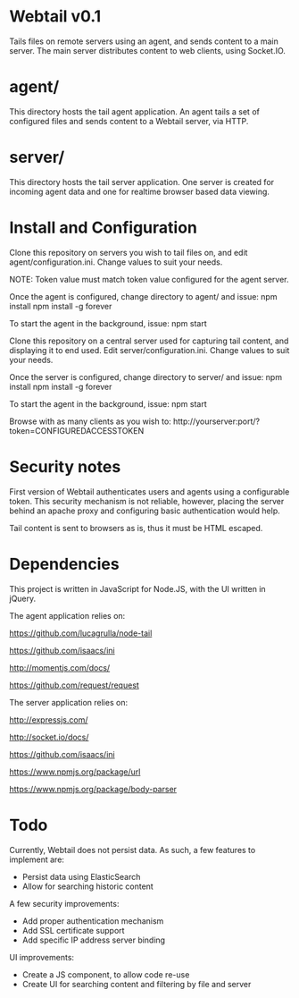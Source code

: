 Webtail v0.1
============

Tails files on remote servers using an agent, and sends content to a main server.
The main server distributes content to web clients, using Socket.IO.

agent/
======

This directory hosts the tail agent application. 
An agent tails a set of configured files and sends content to a Webtail server, via HTTP.

server/
=======

This directory hosts the tail server application. 
One server is created for incoming agent data and one for realtime browser based data viewing.

Install and Configuration
=========================

Clone this repository on servers you wish to tail files on, and edit agent/configuration.ini. Change
values to suit your needs.

NOTE: Token value must match token value configured for the agent server.

Once the agent is configured, change directory to agent/ and issue:
npm install
npm install -g forever

To start the agent in the background, issue:
npm start

Clone this repository on a central server used for capturing tail content, and displaying it to
end used. Edit server/configuration.ini. Change values to suit your needs.

Once the server is configured, change directory to server/ and issue:
npm install
npm install -g forever

To start the agent in the background, issue:
npm start

Browse with as many clients as you wish to:
http://yourserver:port/?token=CONFIGUREDACCESSTOKEN

Security notes
==============

First version of Webtail authenticates users and agents using a configurable token. This
security mechanism is not reliable, however, placing the server behind an apache proxy and
configuring basic authentication would help.

Tail content is sent to browsers as is, thus it must be HTML escaped.

Dependencies
============

This project is written in JavaScript for Node.JS, with the UI written in jQuery.

The agent application relies on:

https://github.com/lucagrulla/node-tail

https://github.com/isaacs/ini

http://momentjs.com/docs/

https://github.com/request/request


The server application relies on:

http://expressjs.com/

http://socket.io/docs/

https://github.com/isaacs/ini

https://www.npmjs.org/package/url

https://www.npmjs.org/package/body-parser

Todo
====

Currently, Webtail does not persist data. As such, a few features to implement are:
- Persist data using ElasticSearch
- Allow for searching historic content

A few security improvements:
- Add proper authentication mechanism
- Add SSL certificate support
- Add specific IP address server binding

UI improvements:
- Create a JS component, to allow code re-use
- Create UI for searching content and filtering by file and server

